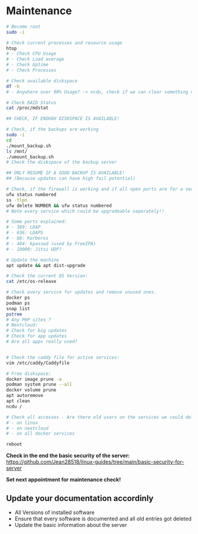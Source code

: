 # Maintenance

```bash
# Become root
sudo -i

# Check current processes and resource usage
htop
# - Check CPU Usage
# - Check Load average
# - Check Uptime
# - Check Processes

# Check available diskspace
df -h
# - Anywhere over 90% Usage? -> ncdu, check if we can clear something now (look at 'free diskspace' further down)

# Check RAID Status
cat /proc/mdstat

## CHECK, IF ENOUGH DISKSPACE IS AVAILABLE!

# Check, if the backups are working
sudo -i
cd
./mount_backup.sh
ls /mnt/
./umount_backup.sh
# Check the diskspace of the backup server

## ONLY RESUME IF A GOOD BACKUP IS AVAILABLE!
## (Because updates can have high fail potential)

# Check, if the firewall is working and if all open ports are for a service
ufw status numbered
ss -tlpn
ufw delete NUMBER && ufw status numbered
# Note every service which could be upgradeable seperately!!

# Some ports explained:
# - 389: LDAP
# - 636: LDAPS
# - 88: Kerberos
# - 464: kpasswd (used by FreeIPA)
# - 10000: Jitsi UDP?

# Update the machine
apt update && apt dist-upgrade

# Check the current OS Version:
cat /etc/os-release

# Check every service for updates and remove unused ones.
docker ps
podman ps
snap list
pstree
# Any PHP sites ?
# Nextcloud:
# Check for big updates
# Check for app updates
# Are all apps really used?


# Check the caddy file for active services:
vim /etc/caddy/Caddyfile

# Free diskspace:
docker image prune -a
podman system prune --all
docker volume prune
apt autoremove
apt clean
ncdu /

# Check all accesses - Are there old users on the services we could delete?
# - on linux
# - on nextcloud
# - on all docker services

reboot
```

**Check in the end the basic security of the server:**
<https://github.com/Jean28518/linux-guides/tree/main/basic-security-for-server>

**Set next appointment for maintenance check!**

## Update your documentation accordinly

- All Versions of installed software
- Ensure that every software is documented and all old entries got deleted
- Update the basic information about the server

